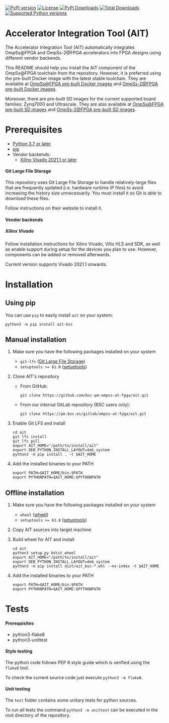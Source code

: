 [![PyPI version](https://img.shields.io/pypi/v/ait-bsc.svg?logo=pypi&logoColor=FFE873)](https://pypi.org/project/ait-bsc/)
[![License](https://img.shields.io/github/license/bsc-pm-ompss-at-fpga/ait.svg)](LICENSE)
[![PyPi Downloads](https://img.shields.io/pypi/dm/ait-bsc?label=PyPI%20Downloads)](https://pypistats.org/packages/ait-bsc)
[![Total Downloads](https://static.pepy.tech/personalized-badge/ait-bsc?period=total&units=international_system&left_color=black&right_color=red&left_text=Total+Downloads)](https://pepy.tech/project/ait-bsc)
[![Supported Python versions](https://img.shields.io/pypi/pyversions/ait-bsc.svg?logo=python&logoColor=FFE873)](https://pypi.org/project/ait-bsc/)

# Accelerator Integration Tool (AIT)

The Accelerator Integration Tool (AIT) automatically integrates OmpSs@FPGA and OmpSs-2@FPGA accelerators into FPGA designs using different vendor backends.

This README should help you install the AIT component of the OmpSs@FPGA toolchain from the repository.
However, it is preferred using the pre-built Docker image with the latest stable toolchain.
They are available at [OmpSs@FPGA pre-built Docker images](https://ompssatfpga.bsc.es/downloads/ompss/docker/) and [OmpSs-2@FPGA pre-built Docker images](https://ompssatfpga.bsc.es/downloads/ompss-2/docker/).

Moreover, there are pre-built SD images for the current supported board families: Zynq7000 and Ultrascale.
They are also available at [OmpSs@FPGA pre-built SD images](https://ompssatfpga.bsc.es/downloads/ompss/sd-images/) and [OmpSs-2@FPGA pre-built SD images](https://ompssatfpga.bsc.es/downloads/ompss-2/sd-images/).

# Prerequisites
 - [Python 3.7 or later](https://www.python.org)
 - [pip](https://pip.pypa.io)
 - Vendor backends:
   - [Xilinx Vivado 2021.1 or later](https://www.xilinx.com/support/download/index.html/content/xilinx/en/downloadNav/vivado-design-tools/archive.html)

#### Git Large File Storage

This repository uses Git Large File Storage to handle relatively-large files that are frequently updated (i.e. hardware runtime IP files) to avoid increasing the history size unnecessarily. You must install it so Git is able to download these files.

Follow instructions on their website to install it.

#### Vendor backends

##### Xilinx Vivado

Follow installation instructions for Xilinx Vivado, Vitis HLS and SDK, as well as enable support during setup for the devices you plan to use.
However, components can be added or removed afterwards.

Current version supports Vivado 2021.1 onwards.

# Installation

## Using pip

You can use `pip` to easily install `ait` on your system:

    python3 -m pip install ait-bsc

## Manual installation

1. Make sure you have the following packages installed on your system

    * `git-lfs` ([Git Large File Storage](https://git-lfs.github.com))
    * `setuptools >= 61.0` ([setuptools](https://setuptools.pypa.io/en/latest/userguide/quickstart.html#installation))

2. Clone AIT's repository

    * From GitHub:

          git clone https://github.com/bsc-pm-ompss-at-fpga/ait.git

    * From our internal GitLab repository (BSC users only):

          git clone https://pm.bsc.es/gitlab/ompss-at-fpga/ait.git

3. Enable Git LFS and install

       cd ait
       git lfs install
       git lfs pull
       export AIT_HOME="/path/to/install/ait"
       export DEB_PYTHON_INSTALL_LAYOUT=deb_system
       python3 -m pip install . -t $AIT_HOME

4. Add the installed binaries to your PATH

       export PATH=$AIT_HOME/bin:$PATH
       export PYTHONPATH=$AIT_HOME:$PYTHONPATH

## Offline installation

1. Make sure you have the following packages installed on your system

    * `wheel` ([wheel](https://wheel.readthedocs.io/en/stable/installing.html))
    * `setuptools >= 61.0` ([setuptools](https://setuptools.pypa.io/en/latest/userguide/quickstart.html#installation))

2. Copy AIT sources into target machine

3. Build wheel for AIT and install

       cd ait
       python3 setup.py bdist_wheel
       export AIT_HOME="/path/to/install/ait"
       export DEB_PYTHON_INSTALL_LAYOUT=deb_system
       python3 -m pip install dist/ait_bsc-*.whl --no-index -t $AIT_HOME

4. Add the installed binaries to your PATH

       export PATH=$AIT_HOME/bin:$PATH
       export PYTHONPATH=$AIT_HOME:$PYTHONPATH

# Tests

#### Prerequisites

 * python3-flake8
 * python3-unittest

#### Style testing

The python code follows PEP 8 style guide which is verified using the `flake8` tool.

To check the current source code just execute `python3 -m flake8`.

#### Unit testing

The `test` folder contains some unitary tests for python sources.

To run all tests the command `python3 -m unittest` can be executed in the root directory of the repository.

